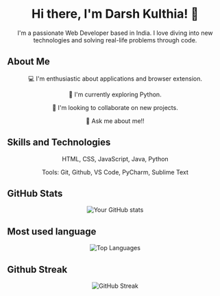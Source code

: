 <h1 align="center">Hi there, I'm Darsh Kulthia! 👋</h1>
<p align="center">I'm a passionate Web Developer based in India. I love diving into new technologies and solving real-life problems through code.</p>

## About Me
<p align="center">
 💻 I'm enthusiastic about applications and browser extension.
</p>
<p align="center">
 🌱 I'm currently exploring Python.
</p>
<p align="center">
 👯 I'm looking to collaborate on new projects.
</p>
<p align="center">
 💬 Ask me about me!!
</p>

<!--
## Projects
- [Project 1](link_to_project_1): Brief description here.
- [Project 2](link_to_project_2): Brief description here.
- [Project 3](link_to_project_3): Brief description here.

-->

## Skills and Technologies

<p align="center">
HTML, CSS, JavaScript, Java, Python
</p>
<p align="center">
Tools: Git, Github, VS Code, PyCharm, Sublime Text
</p>

## GitHub Stats
<p align="center">
  <img src="https://github-readme-stats.vercel.app/api?username=Darshkul24&show_icons=true&hide_border=true" alt="Your GitHub stats" />
</p>

## Most used language
<p align="center">
  <img src="https://github-readme-stats.vercel.app/api/top-langs?username=darshkul24&show_icons=true&locale=en&layout=compact" alt="Top Languages" />
</p>

## Github Streak
<p align="center">
  <img src="https://github-readme-streak-stats.herokuapp.com/?user=Darshkul24&" alt="GitHub Streak" />
</p>

<!--
## Contact Information
- 📧 Email: your.email@example.com
- 🌐 Portfolio: [Your Portfolio](link_to_portfolio)
-->
